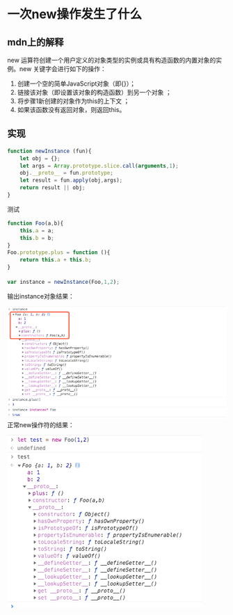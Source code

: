 # 一次new操作发生了什么
## mdn上的解释
new 运算符创建一个用户定义的对象类型的实例或具有构造函数的内置对象的实例。new 关键字会进行如下的操作：

1. 创建一个空的简单JavaScript对象（即{}）；
1. 链接该对象（即设置该对象的构造函数）到另一个对象 ；
1. 将步骤1新创建的对象作为this的上下文 ；
1. 如果该函数没有返回对象，则返回this。


## 实现
```javascript
function newInstance (fun){
    let obj = {};
    let args = Array.prototype.slice.call(arguments,1);
    obj.__proto__ = fun.prototype;
    let result = fun.apply(obj,args);
    return result || obj;
}
```
测试
```javascript
function Foo(a,b){
    this.a = a;
    this.b = b;
}
Foo.prototype.plus = function (){
    return this.a + this.b;
}

var instance = newInstance(Foo,1,2);
```
输出instance对象结果：

![new对象的结果](https://github.com/skyujilong/notebook/blob/master/src/new.png)
正常new操作符的结果：

![正常new操作符的](https://github.com/skyujilong/notebook/blob/master/src/regular-new.png)